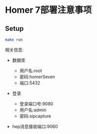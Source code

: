Homer 7部署注意事项
========

## Setup

```bash
make run
```

相关信息:
* 数据库
  * 用户名:root
  * 密码:homerSeven
  * 端口:5432
  
* 登录
  * 登录端口号:9080
  * 用户名:admin
  * 密码:sipcapture
  
* hep消息接收端口:9060
